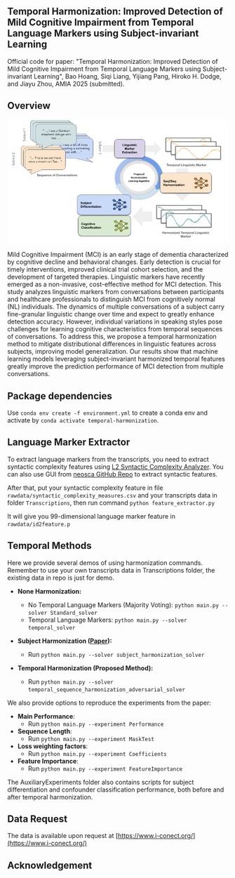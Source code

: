 ## Temporal Harmonization: Improved Detection of Mild Cognitive Impairment from Temporal Language Markers using Subject-invariant Learning
Official code for paper: "Temporal Harmonization: Improved Detection of Mild Cognitive Impairment from Temporal Language Markers using Subject-invariant Learning", Bao Hoang, Siqi Liang, Yijiang Pang, Hiroko H. Dodge, and Jiayu Zhou, AMIA 2025 (submitted).

## Overview 

![](pipeline.png) 

Mild Cognitive Impairment (MCI) is an early stage of dementia characterized by cognitive decline and behavioral changes. Early detection is crucial for timely interventions, improved clinical trial cohort selection, and the development of targeted therapies. Linguistic markers have recently emerged as a non-invasive, cost-effective method for MCI detection. This study analyzes linguistic markers from conversations between participants and healthcare professionals to distinguish MCI from cognitively normal (NL) individuals. The dynamics of multiple conversations of a subject carry fine-granular linguistic change over time and expect to greatly enhance detection accuracy. However, individual variations in speaking styles pose challenges for learning cognitive characteristics from temporal sequences of conversations. To address this, we propose a temporal harmonization method to mitigate distributional differences in linguistic features across subjects, improving model generalization. Our results show that machine learning models leveraging subject-invariant harmonized temporal features greatly improve the prediction performance of MCI detection from multiple conversations.

## Package dependencies
Use `conda env create -f environment.yml` to create a conda env and activate by `conda activate temporal-harmonization`.

## Language Marker Extractor
To extract language markers from the transcripts, you need to extract syntactic complexity features using [L2 Syntactic Complexity Analyzer](https://sites.psu.edu/xxl13/l2sca/). You can also use GUI from [neosca GitHub Repo](https://github.com/tanloong/neosca) to extract syntactic features.

After that, put your syntactic complexity feature in file `rawdata/syntactic_complexity_measures.csv` and your transcripts data in folder `Transcriptions`, then run command ```python feature_extractor.py```

It will give you 99-dimensional language marker feature in `rawdata/id2feature.p`

## Temporal Methods
Here we provide several demos of using harmonization commands. Remember to use your own transcripts data in Transcriptions folder, the existing data in repo is just for demo.

- **None Harmonization:**

    - No Temporal Language Markers (Majority Voting): ```python main.py --solver Standard_solver```
    - Temporal Language Markers: ```python main.py --solver temporal_solver``` 
 
- **Subject Harmonization ([Paper](https://pubmed.ncbi.nlm.nih.gov/38160279/)):**
  
    - Run ```python main.py --solver subject_harmonization_solver```

- **Temporal Harmonization (Proposed Method):**
    - Run ```python main.py --solver temporal_sequence_harmonization_adversarial_solver```

We also provide options to reproduce the experiments from the paper:
- **Main Performance**:
    - Run ```python main.py --experiment Performance```
- **Sequence Length**:
    - Run ```python main.py --experiment MaskTest```
- **Loss weighting factors**:
    - Run ```python main.py --experiment Coefficients```
- **Feature Importance**:
    - Run ```python main.py --experiment FeatureImportance```
    
The AuxiliaryExperiments folder also contains scripts for subject differentiation and confounder classification performance, both before and after temporal harmonization.

## Data Request
The data is available upon request at [https://www.i-conect.org/](https://www.i-conect.org/)

## Acknowledgement
